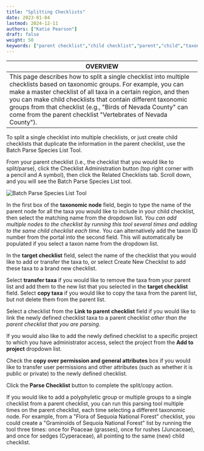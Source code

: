 ```yaml
---
title: "Splitting Checklists"
date: 2023-01-04
lastmod: 2024-12-11
authors: ["Katie Pearson"]
draft: false
weight: 50
keywords: ["parent checklist","child checklist","parent","child","taxonomic list"]
---
```


|**OVERVIEW**|
| --- | 
|This page describes how to split a single checklist into multiple checklists based on taxonomic groups. For example, you can make a master checklist of all taxa in a certain region, and then you can make child checklists that contain different taxonomic groups from that checklist (e.g., "Birds of Nevada County" can come from the parent checklist "Vertebrates of Nevada County").|

To split a single checklist into multiple checklists, or just create child checklists that duplicate the information in the parent checklist, use the Batch Parse Species List Tool.

From your parent checklist (i.e., the checklist that you would like to split/parse), click the Checklist Administration button (top right corner with a pencil and A symbol), then click the Related Checklists tab. Scroll down, and you will see the Batch Parse Species List tool.

![Batch Parse Species List Tool](/img/batchparsespecieslist.PNG)

In the first box of the **taxonomic node** field, begin to type the name of the parent node for all the taxa you would like to include in your child checklist, then select the matching name from the dropdown list. *You can add multiple nodes to the checklist by running this tool several times and adding to the same child checklist each time.* You can alternatively add the taxon ID number from the portal into the second field. This will automatically be populated if you select a taxon name from the dropdown list.

In the **target checklist** field, select the name of the checklist that you would like to add or transfer the taxa to, or select Create New Checklist to add these taxa to a brand new checklist.

Select **transfer taxa** if you would like to remove the taxa from your parent list and add them to the new list that you selected in the **target checklist** field. Select **copy taxa** if you would like to copy the taxa from the parent list, but not delete them from the parent list.

Select a checklist from the **Link to parent checklist** field if you would like to link the newly defined checklist taxa to a parent checklist *other than the parent checklist that you are parsing*.

If you would also like to add the newly defined checklist to a specific project to which you have administrator access, select the project from the **Add to project** dropdown list.

Check the **copy over permission and general attributes** box if you would like to transfer user permissions and other attributes (such as whether it is public or private) to the newly defined checklist.

Click the **Parse Checklist** button to complete the split/copy action.

If you would like to add a polyphyletic group or multiple groups to a single checklist from a parent checklist, you can run this parsing tool multiple times on the parent checklist, each time selecting a different taxonomic node. For example, from a "Flora of Sequoia National Forest" checklist, you could create a "Graminoids of Sequoia National Forest" list by running the tool three times: once for Poaceae (grasses), once for rushes (Juncaceae), and once for sedges (Cyperaceae), all pointing to the same (new) child checklist.